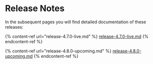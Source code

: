 # Release Notes

In the subsequent pages you will find detailed documentation of these releases:

{% content-ref url="release-4.7.0-live.md" %}
[release-4.7.0-live.md](release-4.7.0-live.md)
{% endcontent-ref %}

{% content-ref url="release-4.8.0-upcoming.md" %}
[release-4.8.0-upcoming.md](release-4.8.0-upcoming.md)
{% endcontent-ref %}
